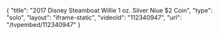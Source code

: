 {
    "title": "2017 Disney Steamboat Willie 1 oz. Silver Niue $2 Coin",
    "type": "solo",
    "layout": "iframe-static",
    "videoId": "112340947",
    "url": "\/tvpembed\/112340947"
}